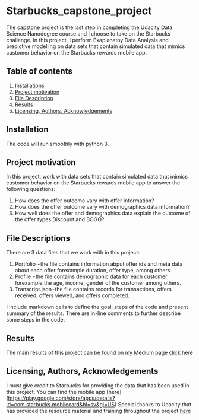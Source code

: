 # Starbucks_capstone_project
The capstone project is the last step in completing the Udacity Data Science Nanodegree course and I choose to take on the Starbucks challenge.
In this project, I perform Exaplanatoy Data Analysis and predictive modelling on data sets that contain simulated data that mimics customer behavior on the Starbucks rewards mobile app.
## **Table of contents**
1. [Installations](#installation)
2. [Project motivation](#motivation)
3. [File Description](#files)
4. [Results](#results)
5. [Licensing, Authors, Acknowledgements](#licensing)
## Installation <a name="installation"></a>
The code will run smoothly with python 3.
## Project motivation <a name="motivation"></a>
In this project, work with data sets that contain simulated data that mimics customer behavior on the Starbucks rewards mobile app to answer the following questions:
1. How does the offer outcome vary with offer information?
2. How does the offer outcome vary with demographics data information?
3. How well does the offer and demographics data explain the outcome of the offer types Discount and BOGO?
## File Descriptions <a name="files"></a>
There are 3 data files that we work with in this project:
1. Portfolio  - the file contains information abput offer ids and meta data about each offer forexample duration, offer type, among others
2. Profile  - the file contains demographic data for each customer forexample the age, income, gender of the customer among others.
3. Transcript.json - the file contains records for transactions, offers received, offers viewed, and offers completed.

I include markdown cells to define the goal, steps of the code and present summary of the results.
There are in-line comments to further describe some steps in the code.

## Results <a name="results"></a>
The main results of this project can be found on my Medium page [click here]()


## Licensing, Authors, Acknowledgements<a name="licensing"></a>
I must give credit to Starbucks for providing the data that has been used in this project. You can find the mobile app [here] (https://play.google.com/store/apps/details?id=com.starbucks.mobilecard&hl=sv&gl=US)
Special thanks to Udacity that has provided the resource material and training throughout the project [here](https://www.udacity.com/)
